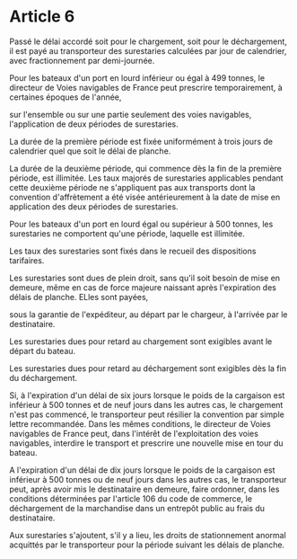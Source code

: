 # Article 6

Passé le délai accordé soit pour le chargement, soit pour le déchargement, il est payé au transporteur des surestaries calculées par jour de calendrier, avec fractionnement par demi-journée.

Pour les bateaux d'un port en lourd inférieur ou égal à 499 tonnes, le directeur de Voies navigables de France peut prescrire temporairement, à certaines époques de l'année,

sur l'ensemble ou sur une partie seulement des voies navigables, l'application de deux périodes de surestaries.

La durée de la première période est fixée uniformément à trois jours de calendrier quel que soit le délai de planche.

La durée de la deuxième période, qui commence dès la fin de la première période, est illimitée. Les taux majorés de surestaries applicables pendant cette deuxième période ne s'appliquent pas aux transports dont la convention d'affrètement a été visée antérieurement à la date de mise en application des deux périodes de surestaries.

Pour les bateaux d'un port en lourd égal ou supérieur à 500 tonnes, les surestaries ne comportent qu'une période, laquelle est illimitée.

Les taux des surestaries sont fixés dans le recueil des dispositions tarifaires.

Les surestaries sont dues de plein droit, sans qu'il soit besoin de mise en demeure, même en cas de force majeure naissant après l'expiration des délais de planche. ELles sont payées,

sous la garantie de l'expéditeur, au départ par le chargeur, à l'arrivée par le destinataire.

Les surestaries dues pour retard au chargement sont exigibles avant le départ du bateau.

Les surestaries dues pour retard au déchargement sont exigibles dès la fin du déchargement.

Si, à l'expiration d'un délai de six jours lorsque le poids de la cargaison est inférieur à 500 tonnes et de neuf jours dans les autres cas, le chargement n'est pas commencé, le transporteur peut résilier la convention par simple lettre recommandée. Dans les mêmes conditions, le directeur de Voies navigables de France peut, dans l'intérêt de l'exploitation des voies navigables, interdire le transport et prescrire une nouvelle mise en tour du bateau.

A l'expiration d'un délai de dix jours lorsque le poids de la cargaison est inférieur à 500 tonnes ou de neuf jours dans les autres cas, le transporteur peut, après avoir mis le destinataire en demeure, faire ordonner, dans les conditions déterminées par l'article 106 du code de commerce, le déchargement de la marchandise dans un entrepôt public au frais du destinataire.

Aux surestaries s'ajoutent, s'il y a lieu, les droits de stationnement anormal acquittés par le transporteur pour la période suivant les délais de planche.
